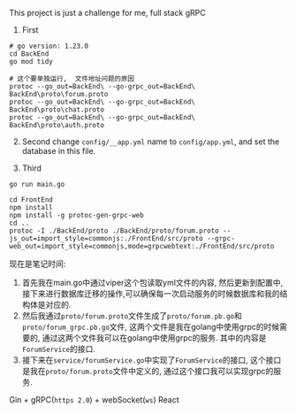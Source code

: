 This project is just a challenge for me, full stack gRPC

1. First
```shell
# go version: 1.23.0
cd BackEnd
go mod tidy
```
```shell
# 这个要单独运行,  文件地址问题的原因
protoc --go_out=BackEnd\ --go-grpc_out=BackEnd\ BackEnd\proto\forum.proto
protoc --go_out=BackEnd\ --go-grpc_out=BackEnd\ BackEnd\proto\chat.proto
protoc --go_out=BackEnd\ --go-grpc_out=BackEnd\ BackEnd\proto\auth.proto
```

2. Second change `config/__app.yml` name to `config/app.yml`, and set the database in this file.

3. Third
```shell
go run main.go
```

```shell
cd FrontEnd
npm install
npm install -g protoc-gen-grpc-web
cd ..
protoc -I ./BackEnd/proto ./BackEnd/proto/forum.proto --js_out=import_style=commonjs:./FrontEnd/src/proto --grpc-web_out=import_style=commonjs,mode=grpcwebtext:./FrontEnd/src/proto
```

现在是笔记时间:
1. 首先我在main.go中通过viper这个包读取yml文件的内容, 然后更新到配置中, 接下来进行数据库迁移的操作,可以确保每一次启动服务的时候数据库和我的结构体是对应的.
2. 然后我通过`proto/forum.proto`文件生成了`proto/forum.pb.go`和`proto/forum_grpc.pb.go`文件, 这两个文件是我在golang中使用grpc的时候需要的,
通过这两个文件我可以在golang中使用grpc的服务. 其中的内容是`ForumService`的接口.
3. 接下来在`service/forumService.go`中实现了`ForumService`的接口, 这个接口是我在`proto/forum.proto`文件中定义的, 通过这个接口我可以实现grpc的服务.

Gin + gRPC(`https 2.0`) + webSocket(`ws`)
React
